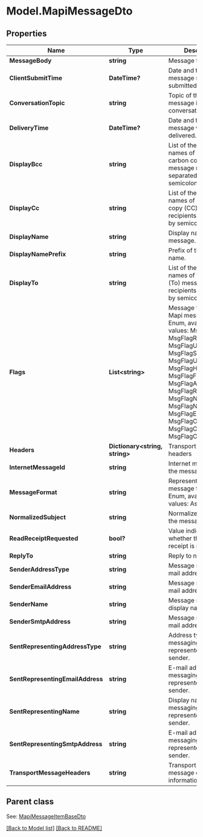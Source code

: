 # Model.MapiMessageDto
## Properties
Name | Type | Description | Notes
------------ | ------------- | ------------- | -------------
**MessageBody** | **string** | Message text              | [optional] 
**ClientSubmitTime** | **DateTime?** | Date and time the message sender submitted a message.              | 
**ConversationTopic** | **string** | Topic of the first message in a conversation thread.              | [optional] 
**DeliveryTime** | **DateTime?** | Date and time a message was delivered.              | 
**DisplayBcc** | **string** | List of the display names of any blind carbon copy (BCC) message recipients, separated by semicolons (;).              | [optional] 
**DisplayCc** | **string** | List of the display names of any carbon copy (CC) message recipients, separated by semicolons (;).              | [optional] 
**DisplayName** | **string** | Display name for the message.              | [optional] 
**DisplayNamePrefix** | **string** | Prefix of the display name.              | [optional] 
**DisplayTo** | **string** | List of the display names of the primary (To) message recipients, separated by semicolons (;).              | [optional] 
**Flags** | **List&lt;string&gt;** | Message flags.              Items: Mapi message flags. Enum, available values: MsgFlagZero, MsgFlagRead, MsgFlagUnmodified, MsgFlagSubmit, MsgFlagUnsent, MsgFlagHasAttach, MsgFlagFromMe, MsgFlagAssociated, MsgFlagResend, MsgFlagNotifyRead, MsgFlagNotifyUnread, MsgFlagEverRead, MsgFlagOriginX400, MsgFlagOriginInternet, MsgFlagOriginMiscExt | [optional] 
**Headers** | **Dictionary&lt;string, string&gt;** | Transport message headers              | [optional] 
**InternetMessageId** | **string** | Internet message id of the message.              | [optional] 
**MessageFormat** | **string** | Represents outlook message format. Enum, available values: Ascii, Unicode | 
**NormalizedSubject** | **string** | Normalized subject of the message.              | [optional] 
**ReadReceiptRequested** | **bool?** | Value indicating whether the read receipt is requested. | 
**ReplyTo** | **string** | Reply to names. | [optional] 
**SenderAddressType** | **string** | Message sender&#39;s e-mail address type. | [optional] 
**SenderEmailAddress** | **string** | Message sender&#39;s e-mail address. | [optional] 
**SenderName** | **string** | Message sender&#39;s display name. | [optional] 
**SenderSmtpAddress** | **string** | Message sender&#39;s e-mail address. | [optional] 
**SentRepresentingAddressType** | **string** | Address type for the messaging user represented by the sender. | [optional] 
**SentRepresentingEmailAddress** | **string** | E-mail address for the messaging user represented by the sender. | [optional] 
**SentRepresentingName** | **string** | Display name for the messaging user represented by the sender. | [optional] 
**SentRepresentingSmtpAddress** | **string** | E-mail address for the messaging user represented by the sender. | [optional] 
**TransportMessageHeaders** | **string** | Transport-specific message envelope information. | [optional] 

## Parent class

See: [MapiMessageItemBaseDto](MapiMessageItemBaseDto.md)

[[Back to Model list]](Models.doc) [[Back to README]](README.md)


